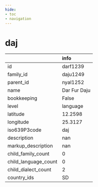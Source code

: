 ```yaml
---
hide:
- toc
- navigation
---
```

# daj
|                      | info         |
|:---------------------|:-------------|
| id                   | darf1239     |
| family_id            | daju1249     |
| parent_id            | nyal1252     |
| name                 | Dar Fur Daju |
| bookkeeping          | False        |
| level                | language     |
| latitude             | 12.2598      |
| longitude            | 25.3127      |
| iso639P3code         | daj          |
| description          | nan          |
| markup_description   | nan          |
| child_family_count   | 0            |
| child_language_count | 0            |
| child_dialect_count  | 2            |
| country_ids          | SD           |